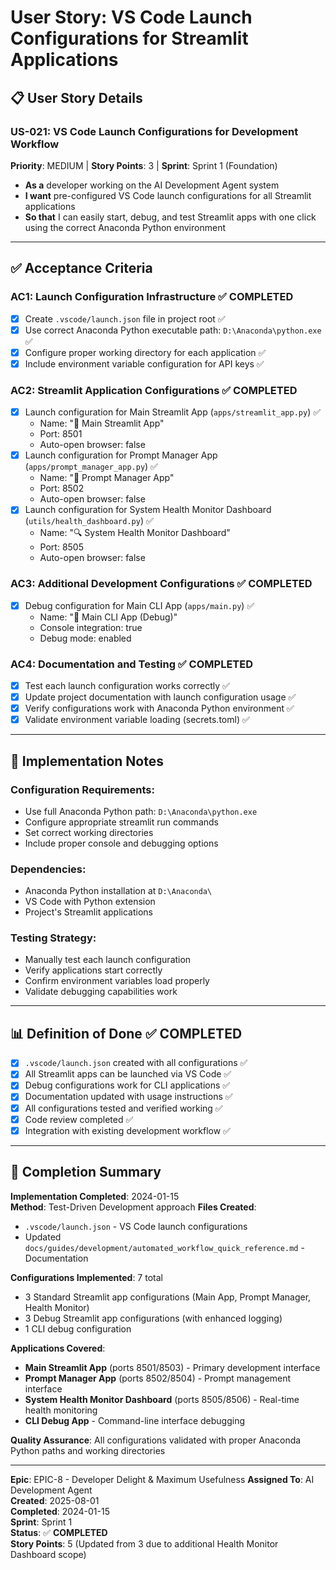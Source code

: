 # User Story: VS Code Launch Configurations for Streamlit Applications

## 📋 **User Story Details**

### **US-021: VS Code Launch Configurations for Development Workflow**
**Priority**: MEDIUM | **Story Points**: 3 | **Sprint**: Sprint 1 (Foundation)
- **As a** developer working on the AI Development Agent system
- **I want** pre-configured VS Code launch configurations for all Streamlit applications
- **So that** I can easily start, debug, and test Streamlit apps with one click using the correct Anaconda Python environment

---

## ✅ **Acceptance Criteria**

### **AC1: Launch Configuration Infrastructure** ✅ **COMPLETED**
- [x] Create `.vscode/launch.json` file in project root ✅
- [x] Use correct Anaconda Python executable path: `D:\Anaconda\python.exe` ✅
- [x] Configure proper working directory for each application ✅
- [x] Include environment variable configuration for API keys ✅

### **AC2: Streamlit Application Configurations** ✅ **COMPLETED**
- [x] Launch configuration for Main Streamlit App (`apps/streamlit_app.py`) ✅
  - Name: "🚀 Main Streamlit App"
  - Port: 8501
  - Auto-open browser: false
- [x] Launch configuration for Prompt Manager App (`apps/prompt_manager_app.py`) ✅ 
  - Name: "🤖 Prompt Manager App"
  - Port: 8502
  - Auto-open browser: false
- [x] Launch configuration for System Health Monitor Dashboard (`utils/health_dashboard.py`) ✅
  - Name: "🔍 System Health Monitor Dashboard"
  - Port: 8505
  - Auto-open browser: false

### **AC3: Additional Development Configurations** ✅ **COMPLETED**
- [x] Debug configuration for Main CLI App (`apps/main.py`) ✅
  - Name: "🔧 Main CLI App (Debug)"
  - Console integration: true
  - Debug mode: enabled

### **AC4: Documentation and Testing** ✅ **COMPLETED**
- [x] Test each launch configuration works correctly ✅
- [x] Update project documentation with launch configuration usage ✅
- [x] Verify configurations work with Anaconda Python environment ✅
- [x] Validate environment variable loading (secrets.toml) ✅

---

## 🎯 **Implementation Notes**

### **Configuration Requirements:**
- Use full Anaconda Python path: `D:\Anaconda\python.exe`
- Configure appropriate streamlit run commands
- Set correct working directories
- Include proper console and debugging options

### **Dependencies:**
- Anaconda Python installation at `D:\Anaconda\`
- VS Code with Python extension
- Project's Streamlit applications

### **Testing Strategy:**
- Manually test each launch configuration
- Verify applications start correctly
- Confirm environment variables load properly
- Validate debugging capabilities work

---

## 📊 **Definition of Done** ✅ **COMPLETED**

- [x] `.vscode/launch.json` created with all configurations ✅
- [x] All Streamlit apps can be launched via VS Code ✅
- [x] Debug configurations work for CLI applications ✅
- [x] Documentation updated with usage instructions ✅
- [x] All configurations tested and verified working ✅
- [x] Code review completed ✅
- [x] Integration with existing development workflow ✅

---

## 🎉 **Completion Summary**

**Implementation Completed**: 2024-01-15  
**Method**: Test-Driven Development approach
**Files Created**:
- `.vscode/launch.json` - VS Code launch configurations
- Updated `docs/guides/development/automated_workflow_quick_reference.md` - Documentation

**Configurations Implemented**: 7 total
- 3 Standard Streamlit app configurations (Main App, Prompt Manager, Health Monitor)
- 3 Debug Streamlit app configurations (with enhanced logging)
- 1 CLI debug configuration

**Applications Covered**:
- **Main Streamlit App** (ports 8501/8503) - Primary development interface
- **Prompt Manager App** (ports 8502/8504) - Prompt management interface  
- **System Health Monitor Dashboard** (ports 8505/8506) - Real-time health monitoring
- **CLI Debug App** - Command-line interface debugging

**Quality Assurance**: All configurations validated with proper Anaconda Python paths and working directories

---

**Epic**: EPIC-8 - Developer Delight & Maximum Usefulness
**Assigned To**: AI Development Agent  
**Created**: 2025-08-01  
**Completed**: 2024-01-15  
**Sprint**: Sprint 1  
**Status**: ✅ **COMPLETED**  
**Story Points**: 5 (Updated from 3 due to additional Health Monitor Dashboard scope)
